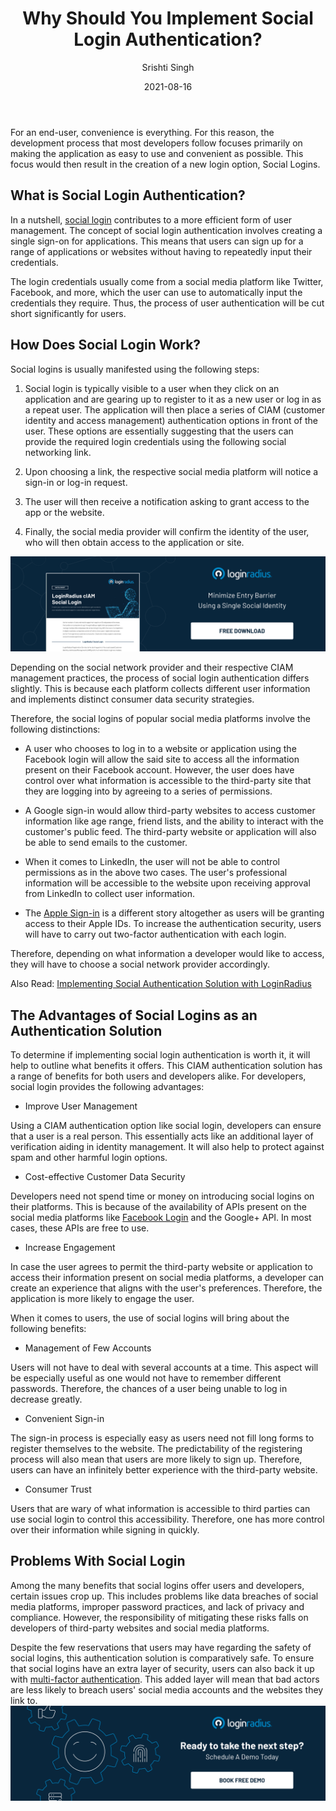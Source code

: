 ﻿---
title: "Why Should You Implement Social Login Authentication?"
date: "2021-08-16"
coverImage: "social-login-1.jpg"
category: ["loginradius"]
featured: false 
author: "Srishti Singh"
description: "If you're building a startup today, social login should be the default, not an afterthought. It will give you a huge competitive advantage, because your users won't have to register or even create an email address to use your site."
metadescription: "Social Login Authentication is the most recent form of CIAM authentication. Determine just how beneficial this form of authentication is in garnering consumer trust."
metatitle: "Why Should You Implement Social Login Authentication"
---

For an end-user, convenience is everything. For this reason, the development process that most developers follow focuses primarily on making the application as easy to use and convenient as possible. This focus would then result in the creation of a new login option, Social Logins.

## What is Social Login Authentication?

In a nutshell, [social login](https://www.loginradius.com/social-login/) contributes to a more efficient form of user management.  The concept of social login authentication involves creating a single sign-on for applications. This means that users can sign up for a range of applications or websites without having to repeatedly input their credentials.

  

The login credentials usually come from a social media platform like Twitter, Facebook, and more, which the user can use to automatically input the credentials they require. Thus, the process of user authentication will be cut short significantly for users.


## How Does Social Login Work?

Social logins is usually manifested using the following steps:

  

1.  Social login is typically visible to a user when they click on an application and are gearing up to register to it as a new user or log in as a repeat user. The application will then place a series of CIAM (customer identity and access management) authentication options in front of the user. These options are essentially suggesting that the users can provide the required login credentials using the following social networking link.
    

  

2.  Upon choosing a link, the respective social media platform will notice a sign-in or log-in request.
    

  

3.  The user will then receive a notification asking to grant access to the app or the website.
    

  

4.  Finally, the social media provider will confirm the identity of the user, who will then obtain access to the application or site.
    
[![social-login](Social-Login.png)](https://www.loginradius.com/resource/loginradius-ciam-social-login/)
  

Depending on the social network provider and their respective CIAM management practices, the process of social login authentication differs slightly. This is because each platform collects different user information and implements distinct consumer data security strategies.

  

Therefore, the social logins of popular social media platforms involve the following distinctions:

  

-   A user who chooses to log in to a website or application using the Facebook login will allow the said site to access all the information present on their Facebook account. However, the user does have control over what information is accessible to the third-party site that they are logging into by agreeing to a series of permissions.
    

  

-   A Google sign-in would allow third-party websites to access customer information like age range, friend lists, and the ability to interact with the customer's public feed. The third-party website or application will also be able to send emails to the customer.
    

  

-   When it comes to LinkedIn, the user will not be able to control permissions as in the above two cases. The user's professional information will be accessible to the website upon receiving approval from LinkedIn to collect user information.
    

  

-   The [Apple Sign-in](https://www.loginradius.com/sign-in-with-apple/) is a different story altogether as users will be granting access to their Apple IDs. To increase the authentication security, users will have to carry out two-factor authentication with each login.
    

  

Therefore, depending on what information a developer would like to access, they will have to choose a social network provider accordingly.

  

Also Read:  [Implementing Social Authentication Solution with LoginRadius](https://www.loginradius.com/blog/start-with-identity/social-authentication/)

  

## The Advantages of Social Logins as an Authentication Solution

  

To determine if implementing social login authentication is worth it, it will help to outline what benefits it offers. This CIAM authentication  solution has a range of benefits for both users and developers alike. For developers, social login provides the following advantages:

  

-   Improve User Management
    

Using a CIAM authentication option like social login, developers can ensure that a user is a real person. This essentially acts like an additional layer of verification aiding in identity management. It will also help to protect against spam and other harmful login options.

  

-   Cost-effective Customer Data Security
    

Developers need not spend time or money on introducing social logins on their platforms. This is because of the availability of APIs present on the social media platforms like [Facebook Login](https://www.loginradius.com/blog/engineering/login-with-facebook/) and the Google+ API. In most cases, these APIs are free to use.

  

-   Increase Engagement
    

In case the user agrees to permit the third-party website or application to access their information present on social media platforms, a developer can create an experience that aligns with the user's preferences. Therefore, the application is more likely to engage the user.

  

When it comes to users, the use of social logins will bring about the following benefits:

  

-   Management of Few Accounts
    

Users will not have to deal with several accounts at a time. This aspect will be especially useful as one would not have to remember different passwords. Therefore, the chances of a user being unable to log in decrease greatly.

  

-   Convenient Sign-in
    

The sign-in process is especially easy as users need not fill long forms to register themselves to the website. The predictability of the registering process will also mean that users are more likely to sign up. Therefore, users can have an infinitely better experience with the third-party website.

  

-   Consumer Trust
    

Users that are wary of what information is accessible to third parties can use social login to control this accessibility. Therefore, one has more control over their information while signing in quickly.

  

## Problems With Social Login

  

Among the many benefits that social logins offer users and developers, certain issues crop up. This includes problems like data breaches of social media platforms, improper password practices, and lack of privacy and compliance. However, the responsibility of mitigating these risks falls on developers of third-party websites and social media platforms.

  

Despite the few reservations that users may have regarding the safety of social logins, this authentication solution is comparatively safe. To ensure that social logins have an extra layer of security, users can also back it up with [multi-factor authentication](https://www.loginradius.com/blog/start-with-identity/what-is-multi-factor-authentication/). This added layer will mean that bad actors are less likely to breach users' social media accounts and the websites they link to.
[![book-a-demo-Consultation](../../assets/book-a-demo-loginradius.png)](https://www.loginradius.com/book-a-demo/)